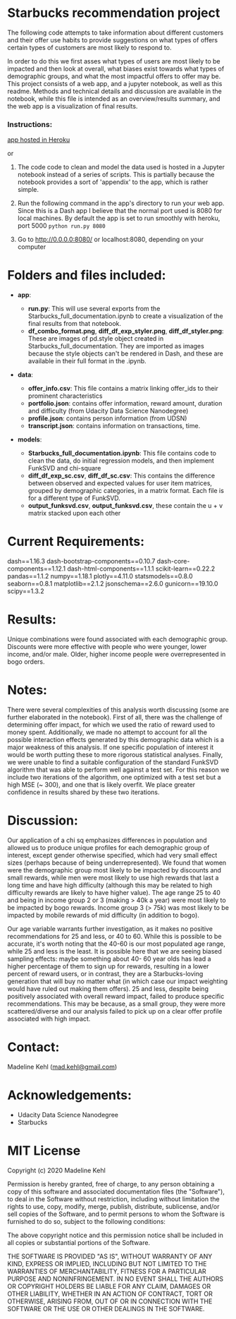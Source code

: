 # Starbucks recommendation project

The following code attempts to take information about different customers and their offer use habits to provide suggestions on what types of offers certain types of customers are most likely to respond to.

In order to do this we first asses what types of users are most likely to be impacted and then look at overall, what biases exist towards what types of demographic groups, and what the most impactful offers to offer may be.  This project consists of a web app, and a jupyter notebook, as well as this readme.  Methods and technical details and discussion are available in the notebook, while this file is intended as an overview/results summary, and the web app is a visualization of final results.

### Instructions:
[app hosted in Heroku](https://afternoon-gorge-22266.herokuapp.com/)

or

1. The code code to clean and model the data used is hosted in a Jupyter notebook instead of a series of scripts.  This is partially because the notebook provides a sort of 'appendix' to the app, which is rather simple.

2. Run the following command in the app's directory to run your web app.  Since this is a Dash app I believe that the normal port used is 8080 for local machines. By default the app is set to run smoothly with heroku, port 5000
    `python run.py 8080`

3. Go to http://0.0.0.0:8080/ or localhost:8080, depending on your computer



# Folders and files included:

* **app**:
	* **run.py**:  This will use several exports from the Starbucks_full_documentation.ipynb to create a visualization of the final results from that notebook.  
	* **df_combo_format.png**, **diff_df_exp_styler.png**, **diff_df_styler.png**:  These are images of pd.style object created in Starbucks_full_documentation.   They are imported as images because the style objects can't be rendered in Dash, and these are available in their full format in the .ipynb.
* **data**:  
	* **offer_info.csv**: This file contains a matrix linking offer_ids to their prominent characteristics
	* **portfolio.json**:  contains offer information, reward amount, duration and difficulty (from Udacity Data Science Nanodegree)
	* **profile.json**: contains person information (from UDSN) 
	* **transcript.json**: contains information on transactions, time.
  
* **models**: 
	* **Starbucks_full_documentation.ipynb**: This file contains code to clean the data, do initial regression models, and then implement FunkSVD and chi-square
	* **diff_df_exp_sc.csv**, **diff_df_sc.csv**: This contains the difference between observed and expected values for user item matrices, grouped by demographic categories, in a matrix format.  Each file is for a different type of FunkSVD.
	* **output_funksvd.csv**, **output_funksvd.csv**, these contain the u + v matrix stacked upon each other 

# Current Requirements:
dash==1.16.3
dash-bootstrap-components==0.10.7
dash-core-components==1.12.1
dash-html-components==1.1.1
scikit-learn==0.22.2
pandas==1.1.2
numpy==1.18.1
plotly==4.11.0
statsmodels==0.8.0
seaborn==0.8.1
matplotlib==2.1.2
jsonschema==2.6.0
gunicorn==19.10.0
scipy==1.3.2

# Results:
  
Unique combinations were found associated with each demographic group. Discounts were more effective with people who were younger, lower income, and/or male.  Older, higher income people were overrepresented in bogo orders.

# Notes:

There were several complexities of this analysis worth discussing (some are further elaborated in the notebook).  First of all, there was the challenge of determining offer impact, for which we used the ratio of reward used to money spent. Additionally, we made no attempt to account for all the possible interaction effects generated by this demographic data which is a major weakness of this analysis. If one specific population of interest it would be worth putting these to more rigorous statistical analyses. Finally, we were unable to find a suitable configuration of the standard FunkSVD algorithm that was able to perform well against a test set.  For this reason we include two iterations of the algorithm, one optimized with a test set but a high MSE (~ 300), and one that is likely overfit.  We place greater confidence in results shared by these two iterations.

# Discussion:

Our application of a chi sq emphasizes differences in population and allowed us to produce unique profiles for each demographic group of interest, except gender otherwise specified, which had very small effect sizes (perhaps because of being underrepresented). We found that women were the demographic group most likely to be impacted by discounts and small rewards, while men were most likely to use high rewards that last a long time and have high difficulty (although this may be related to high difficulty rewards are likely to have higher value).  The age range 25 to 40 and being in income group 2 or 3 (making > 40k a year) were most likely to be impacted by bogo rewards. Income group 3 (> 75k) was most likely to be impacted by mobile rewards of mid difficulty (in addition to bogo). 

Our age variable warrants further investigation, as it makes no positive recommendations for 25 and less, or 40 to 60.  While this is possible to be accurate, it's worth noting that the 40-60 is our most populated age range, while 25 and less is the least.  It is possible here that we are seeing biased sampling effects: maybe something about 40- 60 year olds has lead a higher percentage of them to sign up for rewards, resulting in a lower percent of reward users, or in contrast, they are a Starbucks-loving generation that will buy no matter what (in which case our impact weighting would have ruled out making them offers).  25 and less, despite being positively associated with overall reward impact, failed to produce specific recommendations.  This may be because, as a small group, they were more scattered/diverse and our analysis failed to pick up on a clear offer profile associated with high impact.

# Contact: 

Madeline Kehl (mad.kehl@gmail.com)

# Acknowledgements:

* Udacity Data Science Nanodegree
* Starbucks


# MIT License

Copyright (c) 2020 Madeline Kehl

Permission is hereby granted, free of charge, to any person obtaining a copy
of this software and associated documentation files (the "Software"), to deal
in the Software without restriction, including without limitation the rights
to use, copy, modify, merge, publish, distribute, sublicense, and/or sell
copies of the Software, and to permit persons to whom the Software is
furnished to do so, subject to the following conditions:

The above copyright notice and this permission notice shall be included in all
copies or substantial portions of the Software.

THE SOFTWARE IS PROVIDED "AS IS", WITHOUT WARRANTY OF ANY KIND, EXPRESS OR
IMPLIED, INCLUDING BUT NOT LIMITED TO THE WARRANTIES OF MERCHANTABILITY,
FITNESS FOR A PARTICULAR PURPOSE AND NONINFRINGEMENT. IN NO EVENT SHALL THE
AUTHORS OR COPYRIGHT HOLDERS BE LIABLE FOR ANY CLAIM, DAMAGES OR OTHER
LIABILITY, WHETHER IN AN ACTION OF CONTRACT, TORT OR OTHERWISE, ARISING FROM,
OUT OF OR IN CONNECTION WITH THE SOFTWARE OR THE USE OR OTHER DEALINGS IN THE
SOFTWARE.

